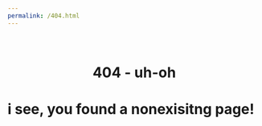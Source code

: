 ```yaml
---
permalink: /404.html
---
```


<h1 align="center">
  <br>
  404 - uh-oh
  <br>
<h1>

  i see, you found a nonexisitng page!
